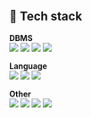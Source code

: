 💬 Tech stack
------------------------------------------------
<b>DBMS</b> <br>
<img src="https://img.shields.io/badge/Mysql 5.6, 5.7-4479A1?style=flat-square&logo=MySQL&logoColor=white"/></a>
<img src="https://img.shields.io/badge/Oracle 10g, 11g-F80000?style=flat-square&logo=Oracle&logoColor=white"/></a>
<img src="https://img.shields.io/badge/Mongodb 3.6.x-47A248?style=flat-square&logo=MongoDB&logoColor=white"/></a>
<img src="https://img.shields.io/badge/Redis 5.0.x-DC382D?style=flat-square&logo=Redis&logoColor=white"/></a>

<b>Language</b> <br>
<img src="https://img.shields.io/badge/Shell-4EAA25?style=flat-square&logo=Linux&logoColor=white"/></a>
<img src="https://img.shields.io/badge/Python 3.x-3776AB?style=flat-square&logo=Python&logoColor=white"/></a>
<img src="https://img.shields.io/badge/Django 3.0.x-092E20?style=flat-square&logo=Django&logoColor=white"/></a>

<b>Other</b> <br>
<img src="https://img.shields.io/badge/Logstash-005571?style=flat-square&logo=Logstash&logoColor=white"/></a>
<img src="https://img.shields.io/badge/Beats-005571?style=flat-square&logo=Beats&logoColor=white"/></a>
<img src="https://img.shields.io/badge/Elasticsearch-005571?style=flat-square&logo=Elasticsearch&logoColor=white"/></a>
<img src="https://img.shields.io/badge/Kibana-005571?style=flat-square&logo=Kibana&logoColor=white"/></a>

<!--
dbms

mysql #4479A1 / MySQL
오라클 #F80000 / Oracle
mongodb #47A248 / MongoDB
redis #DC382D / Redis

develop

파이썬 #3776AB / Python
shell #4EAA25 / GNU Bash
장고 #092E20 / Django

interest
logstash / Logstash
beat / Beats
elastic search / Elasticsearch
kibana / Kibana

-->



<!--
**gytjdlee/gytjdlee** is a ✨ _special_ ✨ repository because its `README.md` (this file) appears on your GitHub profile.

Here are some ideas to get you started:

- 🔭 I’m currently working on ...
- 🌱 I’m currently learning ...
- 👯 I’m looking to collaborate on ...
- 🤔 I’m looking for help with ...
- 💬 Ask me about ...
- 📫 How to reach me: ...
- 😄 Pronouns: ...
- ⚡ Fun fact: ...
-->

